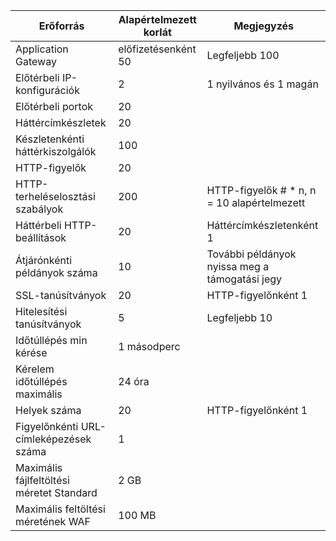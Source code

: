 | Erőforrás | Alapértelmezett korlát | Megjegyzés |
| --- | --- | --- |
| Application Gateway |előfizetésenként 50 | Legfeljebb 100 |
| Előtérbeli IP-konfigurációk |2 |1 nyilvános és 1 magán |
| Előtérbeli portok |20 | |
| Háttércímkészletek |20 | |
| Készletenkénti háttérkiszolgálók |100 | |
| HTTP-figyelők |20 | |
| HTTP-terheléselosztási szabályok |200 |HTTP-figyelők # * n, n = 10 alapértelmezett |
| Háttérbeli HTTP-beállítások |20 |Háttércímkészletenként 1 |
| Átjárónkénti példányok száma |10 | További példányok nyissa meg a támogatási jegy |
| SSL-tanúsítványok |20 |HTTP-figyelőnként 1 |
| Hitelesítési tanúsítványok |5 | Legfeljebb 10 |
| Időtúllépés min kérése |1 másodperc | |
| Kérelem időtúllépés maximális |24 óra | |
| Helyek száma |20 |HTTP-figyelőnként 1 |
| Figyelőnkénti URL-címleképezések száma |1 | |
| Maximális fájlfeltöltési méretet Standard |2 GB | |
| Maximális feltöltési méretének WAF |100 MB| |

